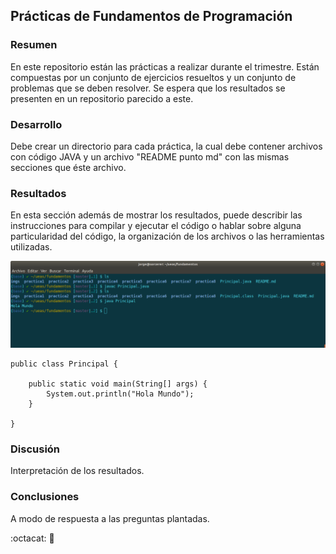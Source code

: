 ## Prácticas de Fundamentos de Programación

### Resumen
En este repositorio están las prácticas a realizar durante el trimestre. Están compuestas por un conjunto de ejercicios resueltos y un conjunto de problemas que se deben resolver. Se espera que los resultados se presenten en un repositorio parecido a este.

### Desarrollo
Debe crear un directorio para cada práctica, la cual debe contener archivos con código JAVA y un archivo "README punto md" con las mismas secciones que éste archivo.

### Resultados
En esta sección además de mostrar los resultados, puede describir las instrucciones para compilar y ejecutar el código o hablar sobre alguna particularidad del código, la organización de los archivos o las herramientas utilizadas.

![res1](./imgs/res1.png "resultado 1")

~~~
public class Principal {

	public static void main(String[] args) {		
		System.out.println("Hola Mundo");
	}

}
~~~


### Discusión

Interpretación de los resultados.

### Conclusiones

A modo de respuesta a las preguntas plantadas.


:octacat: :metal: 
